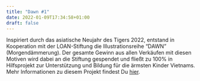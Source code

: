 ```yaml
---
title: "Dawn #1"
date: 2022-01-09T17:34:58+01:00
draft: false
---
```


Inspiriert durch das asiatische Neujahr des Tigers 2022, entstand in Kooperation mit der LOAN-Stiftung die Illustrationsreihe “DAWN” (Morgendämmerung). Der gesamte Gewinn aus allen Verkäufen mit diesen Motiven wird dabei an die Stiftung gespendet und fließt zu 100% in Hilfsprojekt zur Unterstützung und Bildung für die ärmsten Kinder Vietnams.
Mehr Informationen zu diesem Projekt findest Du [hier](https://seraphine-arts.com/charity/).